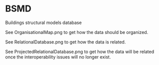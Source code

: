 # BSMD
Buildings structural models database

See OrganisationalMap.png to get how the data should be organized.

See RelationalDatabase.png to get how the data is related.

See ProjectedRelationalDatabase.png to get how the data will be related once the interoperability issues will no longer exist.
